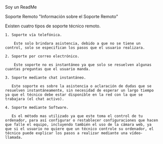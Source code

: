 Soy un ReadMe

Soporte Remoto
  "Información sobre el Soporte Remoto"

  Existen cuatro tipos de soporte técnico remoto.

    1. Soporte vía telefónica.

        Este solo brindara asistencia, debido a que no se tiene un control, solo se especifican los pasos que el usuario realizara.

    2. Soporte por correo electrónico.

        Este soporte no es instantáneo ya que solo se resuelven algunas cuantas preguntas que el usuario manda.

    3. Soporte mediante chat instantáneo.

       Este soporte es sobre la asistencia o aclaración de dudas que se resuelven instantáneamente, sin necesidad de esperar un largo tiempo ya que el técnico debe estar disponible en la red con la que se trabajara (el chat activo).

    4. Soporte mediante Software.

       Es el método mas utilizado ya que este toma el control de tu ordenador, para así configurar o restablecer configuraciones que hacen que falle el equipo, incluyendo también el uso de la cámara web, ya que si el usuario no quiere que un técnico controle su ordenador, el técnico puede explicar los pasos a realizar mediante una vídeo-llamada.

       